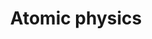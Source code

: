 ---
layout: single
title: "Atomic physics"
permalink: /research/atomic/
author_profile: false
excerpt: "Manipulating and probing atomic systems using precisely engineered pulse sequences."
thumbnail: /assets/images/research/thumbnails/atomic-thumb.jpg
header:
  overlay_image: /assets/images/research/overlays/atomic-overlay.jpg
  overlay_filter: 0.3
order: 5
---